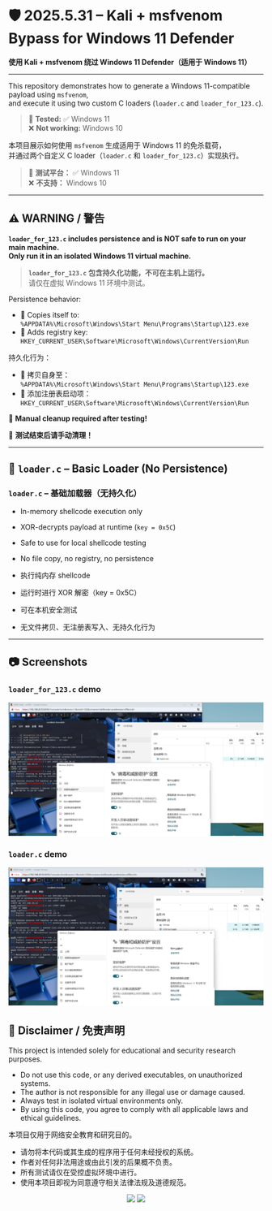 # 🛡️ 2025.5.31 – Kali + msfvenom Bypass for Windows 11 Defender  
**使用 Kali + msfvenom 绕过 Windows 11 Defender（适用于 Windows 11）**

---

This repository demonstrates how to generate a Windows 11-compatible payload using `msfvenom`,  
and execute it using two custom C loaders (`loader.c` and `loader_for_123.c`).

> 📌 **Tested:** ✅ Windows 11  
> ❌ **Not working:** Windows 10

本项目展示如何使用 `msfvenom` 生成适用于 Windows 11 的免杀载荷，  
并通过两个自定义 C loader（`loader.c` 和 `loader_for_123.c`）实现执行。

> 📌 **测试平台：** ✅ Windows 11  
> ❌ **不支持：** Windows 10

---

## ⚠️ WARNING / 警告

**`loader_for_123.c` includes persistence and is NOT safe to run on your main machine.**  
**Only run it in an isolated Windows 11 virtual machine.**

> **`loader_for_123.c` 包含持久化功能，不可在主机上运行。**  
> 请仅在虚拟 Windows 11 环境中测试。

Persistence behavior:
- 📂 Copies itself to:  
  `%APPDATA%\Microsoft\Windows\Start Menu\Programs\Startup\123.exe`
- 🧾 Adds registry key:  
  `HKEY_CURRENT_USER\Software\Microsoft\Windows\CurrentVersion\Run`

持久化行为：
- 📂 拷贝自身至：  
  `%APPDATA%\Microsoft\Windows\Start Menu\Programs\Startup\123.exe`
- 🧾 添加注册表启动项：  
  `HKEY_CURRENT_USER\Software\Microsoft\Windows\CurrentVersion\Run`

🧹 **Manual cleanup required after testing!**

🧹 **测试结束后请手动清理！**

---

## 🧪 `loader.c` – Basic Loader (No Persistence)  
### `loader.c` – 基础加载器（无持久化）

- In-memory shellcode execution only  
- XOR-decrypts payload at runtime (`key = 0x5C`)  
- Safe to use for local shellcode testing  
- No file copy, no registry, no persistence

- 执行纯内存 shellcode  
- 运行时进行 XOR 解密（key = 0x5C）  
- 可在本机安全测试  
- 无文件拷贝、无注册表写入、无持久化行为

---


## 📷 Screenshots

### `loader_for_123.c` demo
![Loader Structure](../assets/images/loader.png)

### `loader.c` demo
![Example Screenshot](../assets/images/123.png)

## 📌 Disclaimer / 免责声明

This project is intended solely for educational and security research purposes.

- Do not use this code, or any derived executables, on unauthorized systems.
- The author is not responsible for any illegal use or damage caused.
- Always test in isolated virtual environments only.
- By using this code, you agree to comply with all applicable laws and ethical guidelines.

本项目仅用于网络安全教育和研究目的。

- 请勿将本代码或其生成的程序用于任何未经授权的系统。
- 作者对任何非法用途或由此引发的后果概不负责。
- 所有测试请仅在受控虚拟环境中进行。
- 使用本项目即视为同意遵守相关法律法规及道德规范。



<p align="center">
  <img src="https://github-readme-stats.vercel.app/api?username=666damn&show_icons=true&theme=dark" />
  <img src="https://github-readme-stats.vercel.app/api/top-langs/?username=666damn&layout=compact&theme=dark" />
</p>

